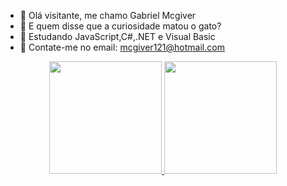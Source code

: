- 👋 Olá visitante, me chamo Gabriel Mcgiver
- 👀 E quem disse que a curiosidade matou o gato?
- 🌱 Estudando JavaScript,C#,.NET e Visual Basic
- 📮 Contate-me no email: mcgiver121@hotmail.com 



<div align="center">
  <a href="https://github.com/mcgiver121">
  <img height="180em" src="https://github-readme-stats.vercel.app/api?username=mcgiver121&show_icons=true&theme=dracula&include_all_commits=true&count_private=true"/>
  <img height="180em" src="https://github-readme-stats.vercel.app/api/top-langs/?username=mcgiver121&layout=compact&langs_count=7&theme=dracula"/>
</div>
